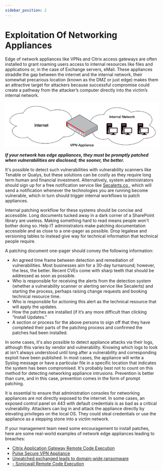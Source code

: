 ```yaml
---
sidebar_position: 2
---
```


# Exploitation Of Networking Appliances

Edge of network appliances like VPNs and Citrix access gateways are often installed to grant roaming users access to internal resources like files and applications or, in the case of Exchange servers, eMail. These appliances straddle the gap between the internet and the internal network, their somewhat precarious location (known as the DMZ or just edge) makes them an attractive target for attackers because successful compromise could create a pathway from the attacker’s computer directly into the victim’s internal network.

![](../.gitbook/assets/VPNDiagram.png)

_**If your network has edge appliances, they must be promptly patched when vulnerabilities are disclosed; the sooner, the better.**_

It's possible to detect such vulnerabilities with vulnerability scanners like Tenable or Qualys, but these solutions can be costly as they require long term human and financial investment. Alternatively, system administrators should sign up for a free notification service like [Secalerts.co ](https://secalerts.co) , which will send a notification whenever the technologies you are running become vulnerable, which in turn should trigger internal workflows to patch appliances.

Internal patching workflow for these systems should be concise and accessible. Long documents tucked away in a dark corner of a SharePoint library are useless. Making something hard to read means people won't bother doing so. Help IT administrators make patching documentation accessible and as close to a one-pager as possible. Drop legalese and versioning tables to instead give way for technical information that technical people require.

A patching document one-pager should convey the following information:

* An agreed time frame between detection and remediation of vulnerabilities. Most businesses aim for a 30-day turnaround; however, the less, the better. Recent CVEs come with sharp teeth that should be addressed as soon as possible.
* Who is responsible for receiving the alerts from the detection system (whether a vulnerability scanner or alerting service like Secalerts) and starting the process, perhaps raising change requests and booking technical resource time.
* Who is responsible for actioning this alert as the technical resource that will apply the updates.
* How the patches are installed (if it’s any more difficult than clicking “Install Updates.”
* A section or process for the above persons to sign off that they have completed their parts of the patching process and confirmed the patches had been installed.

In some cases, it's also possible to detect appliance attacks via their logs, although this varies by vendor and vulnerability. Knowing which logs to look at isn't always understood until long after a vulnerability and corresponding exploit have been published. In most cases, the appliance will write a Syslog message or have a particular file in a specific location that indicates the system has been compromised. It's probably best not to count on this method for detecting networking appliance intrusions. Prevention is better than cure, and in this case, prevention comes in the form of prompt patching.

It is essential to ensure that administration consoles for networking appliances are not directly exposed to the internet. In some cases, an exposed control panel on 443 with default credentials is as bad as a critical vulnerability. Attackers can log in and attack the appliance directly by elevating privileges on the local OS. They could steal credentials or use the appliance as a stepping stone into a victim network.

If your management team need some encouragement to install patches, here are some real-world examples of network edge appliances leading to breaches:

* [Citrix Application Gateway Remote Code Execution ](https://www.zdnet.com/article/hackers-target-unpatched-citrix-servers-to-deploy-ransomware/)
* [Pulse Secure VPN Appliance](https://www.cisa.gov/uscert/ncas/current-activity/2021/07/21/malware-targeting-pulse-secure-devices)
* [ Unpatched exchanged leads to domain-wide ransomware](https://thedfirreport.com/2021/11/15/exchange-exploit-leads-to-domain-wide-ransomware/)
* [- Sonicwall Remote Code Execution ](https://threatpost.com/critical-sonicwall-vpn-bugs-appliance-takeover/176869/)
